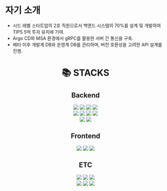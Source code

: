 
# 자기 소개

- 시드 레벨 스타트업의 2호 직원으로서 백엔드 시스템의 70%를 설계 및 개발하여 TIPS 5억 투자 유치에 기여. 
- Argo CD와 MSA 환경에서 gRPC를 활용한 서버 간 통신을 구축.
- 베타 이후 개발계 DB와 운영계 DB를 관리하며, 버전 호환성을 고려한 API 설계를 진행.

<div align=center><h1>📚 STACKS</h1></div>

<div align=center> 

## Backend
<img src="https://img.shields.io/badge/Java-007396?style=for-the-badge&logo=Java&logoColor=white"> 
<img src="https://img.shields.io/badge/spring boot-6DB33F?style=for-the-badge&logo=springboot&logoColor=white">
<img src="https://img.shields.io/badge/flask-000000?style=for-the-badge&logo=flask&logoColor=white">
<img src="https://img.shields.io/badge/python-3776AB?style=for-the-badge&logo=python&logoColor=white"> 

<br>
<img src="https://img.shields.io/badge/go-00ADD8?style=for-the-badge&logo=go&logoColor=white"> 
<img src="https://img.shields.io/badge/graphql-E10098?style=for-the-badge&logo=graphql&logoColor=white"> 
<img src="https://img.shields.io/badge/mysql-4479A1?style=for-the-badge&logo=mysql&logoColor=white">
<img src="https://img.shields.io/badge/mongoDB-47A248?style=for-the-badge&logo=MongoDB&logoColor=white">
<br>
<img src="https://img.shields.io/badge/MariaDB-003545?style=for-the-badge&logo=MariaDB&logoColor=white">
<img src="https://img.shields.io/badge/Redis-FF4438?style=for-the-badge&logo=Redis&logoColor=white">

## Frontend
<img src="https://img.shields.io/badge/javascript-F7DF1E?style=for-the-badge&logo=javascript&logoColor=black">
<img src="https://img.shields.io/badge/jquery-0769AD?style=for-the-badge&logo=jquery&logoColor=white">
<img src="https://img.shields.io/badge/react-61DAFB?style=for-the-badge&logo=react&logoColor=black">

## ETC

<img src="https://img.shields.io/badge/Amazon Web Services-232F3E?style=for-the-badge&logo=Amazon Web Services&logoColor=white">
<img src="https://img.shields.io/badge/GitHub Actions-2088FF?style=for-the-badge&logo=GitHubActions&logoColor=white">
<img src="https://img.shields.io/badge/Docker-2496ED?style=for-the-badge&logo=Docker&logoColor=white">
<br>
<img src="https://img.shields.io/badge/kubernetes-326CE5?&style=for-the-badge&logo=kubernetes&logoColor=white">
<img src="https://img.shields.io/badge/Argo-EF7B4D?style=for-the-badge&logo=Argo&logoColor=white">
<img src="https://img.shields.io/badge/C-A8B9CC?style=for-the-badge&logo=C&logoColor=white">


</div>
